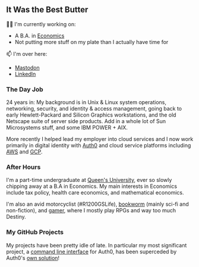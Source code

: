 ## It Was the Best Butter

👨‍💻 I'm currently working on:

- A B.A. in [Economics](https://en.wikipedia.org/wiki/Economics)
- Not putting more stuff on my plate than I actually have time for

📫 I'm over here:

- <a rel="me" href="https://infosec.exchange/@iamatwork">Mastodon</a>
- <a href="https://www.linkedin.com/in/medrummond/">LinkedIn</a>

<!--👨‍🎓 I'm currently reading:

- [Graph theory](https://en.wikipedia.org/wiki/Graph_theory)
- [Differential equations](https://en.wikipedia.org/wiki/Differential_equation)
- [JavaScript](https://en.wikipedia.org/wiki/JavaScript) / [TypeScript](https://en.wikipedia.org/wiki/TypeScript)
-->

<!--
**dmark/dmark** is a ✨ _special_ ✨ repository because its `README.md` (this file) appears on your GitHub profile.

Here are some ideas to get you started:

- 🔭 I’m currently working on ...
- 🌱 I’m currently learning ...
- 👯 I’m looking to collaborate on ...
- 🤔 I’m looking for help with ...
- 💬 Ask me about ...
- 📫 How to reach me: ...
- 😄 Pronouns: ...
- ⚡ Fun fact: ...
-->

### The Day Job

24 years in: My background is in Unix & Linux system operations, networking, security, and identity & access management, going back to early Hewlett-Packard and Silicon Graphics workstations, and the old Netscape suite of server side products. Add in a whole lot of Sun Microsystems stuff, and some IBM POWER + AIX.

More recently I helped lead my employer into cloud services and I now work primarily in digital identity with [Auth0](https://auth0.com/) and cloud service platforms including [AWS](https://aws.amazon.com) and [GCP](https://cloud.google.com).

### After Hours

I'm a part-time undergraduate at [Queen's University](https://www.queensu.ca), ever so slowly chipping away at a B.A in Economics. My main interests in Economics include tax policy, health care economics, and mathematical economics.

I'm also an avid motorcyclist (#R1200GSLife), [bookworm](https://www.goodreads.com/drumboots) (mainly sci-fi and non-fiction), and [gamer](https://steamcommunity.com/id/SamuraiMark/), where I mostly play RPGs and way too much Destiny.

### My GitHub Projects

My projects have been pretty idle of late. In particular my most significant project, a [command line interface](https://github.com/dmark/authzero) for Auth0, has been superceded by Auth0's [own solution](https://github.com/auth0/auth0-cli)!

